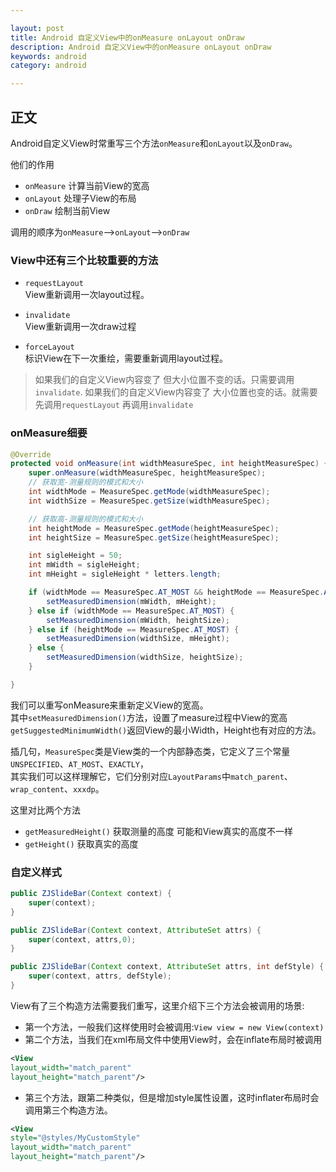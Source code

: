 ```yaml
---

layout: post
title: Android 自定义View中的onMeasure onLayout onDraw
description: Android 自定义View中的onMeasure onLayout onDraw
keywords: android
category: android

---
```



## 正文

  Android自定义View时常重写三个方法`onMeasure`和`onLayout`以及`onDraw`。 
  
  他们的作用
  
  + `onMeasure` 计算当前View的宽高
  + `onLayout` 处理子View的布局
  + `onDraw` 绘制当前View

  调用的顺序为`onMeasure`-->`onLayout`-->`onDraw`
  
  
### View中还有三个比较重要的方法

+ `requestLayout`  
View重新调用一次layout过程。

+ `invalidate`  
View重新调用一次draw过程

+ `forceLayout`  
标识View在下一次重绘，需要重新调用layout过程。

> 如果我们的自定义View内容变了 但大小位置不变的话。只需要调用`invalidate`. 
> 如果我们的自定义View内容变了 大小位置也变的话。就需要先调用`requestLayout` 再调用`invalidate`

### onMeasure细要

```java
@Override
protected void onMeasure(int widthMeasureSpec, int heightMeasureSpec) {
    super.onMeasure(widthMeasureSpec, heightMeasureSpec);
    // 获取宽-测量规则的模式和大小
    int widthMode = MeasureSpec.getMode(widthMeasureSpec);
    int widthSize = MeasureSpec.getSize(widthMeasureSpec);

    // 获取高-测量规则的模式和大小
    int heightMode = MeasureSpec.getMode(heightMeasureSpec);
    int heightSize = MeasureSpec.getSize(heightMeasureSpec);

    int sigleHeight = 50;
    int mWidth = sigleHeight;
    int mHeight = sigleHeight * letters.length;

    if (widthMode == MeasureSpec.AT_MOST && heightMode == MeasureSpec.AT_MOST) {
        setMeasuredDimension(mWidth, mHeight);
    } else if (widthMode == MeasureSpec.AT_MOST) {
        setMeasuredDimension(mWidth, heightSize);
    } else if (heightMode == MeasureSpec.AT_MOST) {
        setMeasuredDimension(widthSize, mHeight);
    } else {
        setMeasuredDimension(widthSize, heightSize);
    }

}
```

我们可以重写onMeasure来重新定义View的宽高。  
其中`setMeasuredDimension()`方法，设置了measure过程中View的宽高  `getSuggestedMinimumWidth()`返回View的最小Width，Height也有对应的方法。  

 
插几句，`MeasureSpec`类是View类的一个内部静态类，它定义了三个常量`UNSPECIFIED`、`AT_MOST`、`EXACTLY`，  
其实我们可以这样理解它，它们分别对应`LayoutParams`中`match_parent`、`wrap_content`、`xxxdp`。 

这里对比两个方法

+ `getMeasuredHeight()` 获取测量的高度 可能和View真实的高度不一样
+ `getHeight()` 获取真实的高度

### 自定义样式

```java
public ZJSlideBar(Context context) {
    super(context);
}

public ZJSlideBar(Context context, AttributeSet attrs) {
    super(context, attrs,0);
}

public ZJSlideBar(Context context, AttributeSet attrs, int defStyle) {
    super(context, attrs, defStyle);
}
```


View有了三个构造方法需要我们重写，这里介绍下三个方法会被调用的场景:

+ 第一个方法，一般我们这样使用时会被调用:`View view = new View(context)`
+ 第二个方法，当我们在xml布局文件中使用View时，会在inflate布局时被调用

```xml
<View
layout_width="match_parent"
layout_height="match_parent"/>
```

+ 第三个方法，跟第二种类似，但是增加style属性设置，这时inflater布局时会调用第三个构造方法。

```xml
<View
style="@styles/MyCustomStyle"
layout_width="match_parent"
layout_height="match_parent"/>
```





